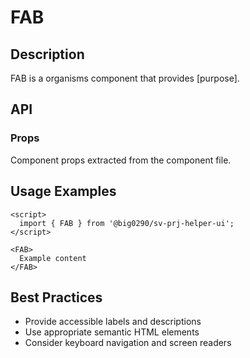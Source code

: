# FAB

## Description

FAB is a organisms component that provides [purpose].

## API

### Props

Component props extracted from the component file.

## Usage Examples

```svelte
<script>
  import { FAB } from '@big0290/sv-prj-helper-ui';
</script>

<FAB>
  Example content
</FAB>
```

## Best Practices

- Provide accessible labels and descriptions
- Use appropriate semantic HTML elements
- Consider keyboard navigation and screen readers
